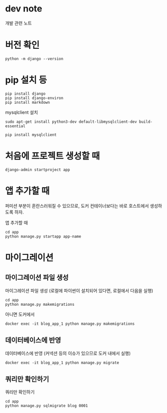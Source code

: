 # dev note
개발 관련 노트




# 버전 확인
```
python -m django --version
```
# pip 설치 등
```
pip install django
pip install django-environ
pip install markdown
```

mysqlclient 설치
```
sudo apt-get install python3-dev default-libmysqlclient-dev build-essential
```
```
pip install mysqlclient
```


# 처음에 프로젝트 생성할 때
```
django-admin startproject app
```



# 앱 추가할 때
퍼미션 부분이 혼란스러워질 수 있으므로, 도커 컨테이너보다는 바로 호스트에서 생성하도록 하자.

앱 추가할 때
```shell
cd app
python manage.py startapp app-name
```

# 마이그레이션
## 마이그레이션 파일 생성
마이그레이션 파일 생성 (로컬에 파이썬이 설치되어 있다면, 로컬에서 다음을 실행)
```shell
cd app
python manage.py makemigrations
```

아니면 도커에서
```shell
docker exec -it blog_app_1 python manage.py makemigrations
```


## 데이터베이스에 반영
데이터베이스에 반영 (커넥션 등의 이슈가 있으므로 도커 내에서 실행)
```
docker exec -it blog_app_1 python manage.py migrate
```

## 쿼리만 확인하기
쿼리만 확인하기
```shell
cd app
python manage.py sqlmigrate blog 0001
```